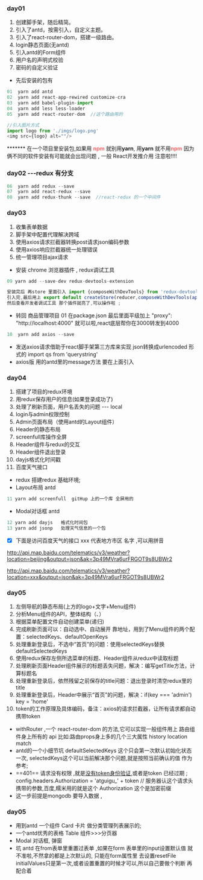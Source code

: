 ### day01
1. 创建脚手架，随后精简。
2. 引入了antd，按需引入，自定义主题。
3. 引入了react-router-dom，搭建一级路由。
4. login静态页面(无antd)
5. 引入antd的Form组件
6. 用户名的声明式校验
7. 密码的自定义验证
* 先后安装的包有
```js 
01  yarn add antd
02  yarn add react-app-rewired customize-cra
03  yarn add babel-plugin-import
04  yarn add less less-loader
05  yarn add react-router-dom  //这个路由用的
```

```js
//引入图片方式 
import logo from './imgs/logo.png'
<img src={logo} alt=""/>
```

******* 在一个项目里安装包,如果用 <span style='color:#f66'>**npm** </span>就别用**yarn**,  用**yarn** 就不用<span style='color:#f66'>**npm** </span> 因为俩不同的软件安装有可能就会出现问题  , 一般 React开发推介用 注意啦!!!! 


### day02 ---redux 有分支
```js 
06  yarn add redux --save
07  yarn add react-redux --save
08  yarn add redux-thunk --save  //react-redux 的一个中间件
```

### day03 
1. 收集表单数据
2. 脚手架中配置代理解决跨域
3. 使用axios请求拦截器转换post请求json编码参数
4. 使用axios响应拦截器统一处理错误
5. 统一管理项目ajax请求
* 安装 chrome 浏览器插件 , redux调试工具
```js 
09 yarn add --save-dev redux-devtools-extension  
```
```js
安装完后 再store 里面引入 import {composeWithDevTools} from 'redux-devtools-extension' 
引入完,最后用上 export default createStore(reducer,composeWithDevTools(applyMiddleware(thunk)));
然后查看开发者调试工具 那个插件就亮了,可以操作啦 ;
```
* 转回 商品管理项目
01  在package.json 最后里面平级加上 "proxy": "http://localhost:4000" 就可以啦,react底层帮你在3000转发到4000 
```js 
10  yarn add axios --save 
```
* 发送axios请求借助于react脚手架第三方库来实现 json转换成urlencoded 形式的
import qs from 'querystring'
* axios版 用的antd里的message方法 要在上面引入

### day04 
1. 搭建了项目的redux环境
2. 用redux保存用户的信息(如果登录成功了)
3. 处理了刷新页面，用户名丢失的问题 --- local
4. login与admin权限控制
5. Admin页面布局（使用antd的Layout组件）
6. Header的静态布局
7. screenfull库操作全屏
8. Header组件与redux的交互
9. Header组件退出登录
10. dayjs格式化时间戳
11. 百度天气接口
* redux 搭建redux 基础环境;
* Layout布局 antd
```js 
11 yarn add screenfull  gitHup 上的一个库 全屏用的
```
* Modal对话框 antd 
```js 
12 yarn add dayjs   格式化时间包
13 yarn add jsonp   处理天气信息的一个包
```

- [x] 下面是访问百度天气的接口 xxx 代表地方市区 名字 ,可以用拼音


http://api.map.baidu.com/telematics/v3/weather?location=beijing&output=json&ak=3p49MVra6urFRGOT9s8UBWr2

http://api.map.baidu.com/telematics/v3/weather?location=xxx&output=json&ak=3p49MVra6urFRGOT9s8UBWr2

### day05 
1. 左侧导航的静态布局(上方的logo+文字+Menu组件)
2. 分析Menu组件的API，整体结构（<Item>、<SubMenu/>）
3. 根据菜单配置文件自动创建菜单(递归)
4. 完成刷新页面可以：自动选中、自动展开
  靠地址，用到了Menu组件的两个配置：selectedKeys、defaultOpenKeys
5. 处理重新登录后，不选中“首页”的问题：使用selectedKeys替换defaultSelectedKeys
6. 使用redux保存左侧所选菜单的标题、Header组件从redux中读取标题
7. 处理刷新页面Header组件展示的标题丢失问题，解决：编写getTitle方法，计算标题名
8. 处理重新登录后，依然残留之前保存的title问题：退出登录时清空redux里的title
9. 处理重新登录后，Header中展示“首页”的问题，解决：if(key === 'admin') key = 'home'
10. token的工作原理及具体编码，备注：axios的请求拦截器，让所有请求都自动携带token

* withRouter ,一个 react-router-dom 的方法,它可以实现一般组件用上 路由组件身上所有的 api 比如:路由props身上多的几个三大属性 history location match
* antd的一个小细节坑 defaultSelectedKeys 这个只会第一次默认初始化状态一次,   selectedKeys这个可以当前解决那个问题,就是按照当前确认的值 作为参考;
* ==401== 请求没有权限 ,就是[没有token身份验证](),或者是token 已经过期 ; 	config.headers.Authorization = 'atguigu_' + token  // 服务器认这个请求头携带的参数,百度,糯米用的就是这个  Authorization 这个是加密前缀
* 这一步前提是mongodb 要导入数据 ,

### day05 
* 用到antd 一个组件 Card 卡片 做分类管理列表展示的;
* 一个antd优秀的表格  Table 组件>>>分页器
* Modal 对话框, 弹窗
* 坑 antd 在from表单里重置过表单 ,如果在form 表单里的input设置默认值 就不准啦,不然拿的都是上次默认的, 只能在form属性里 去设置resetFile initialValues只是第一次,或者设置重置的时候才可以,所以自己要做个判断 再配合着